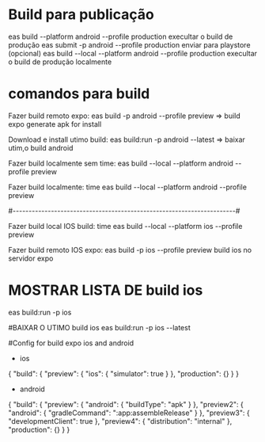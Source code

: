 
# Build para publicação
  eas build --platform android --profile production  execultar o build de produção
  eas submit -p android --profile production enviar para playstore (opcional)
  eas build --local --platform android --profile production  execultar o build de produção localmente



# comandos para build
Fazer build remoto expo: 
  eas build -p android --profile preview  => build expo generate apk for install

Download e install utimo build: 
  eas build:run -p android --latest  => baixar utim,o build android 

Fazer build localmente sem time: 
  eas build --local --platform android --profile preview

Fazer build localmente:
  time eas build --local --platform android --profile preview

#----------------------------------------------------------------------#

Fazer build local IOS build:
  time eas build --local --platform ios --profile preview 

Fazer build remoto IOS expo:
eas build -p ios --profile preview build ios no servidor expo 



# MOSTRAR LISTA DE build ios
eas build:run -p ios     

#BAIXAR O UTIMO build ios
eas build:run -p ios --latest


#Config for build expo ios and android

* ios

{
  "build": {
    "preview": {
      "ios": {
        "simulator": true
      }
    },
    "production": {}
  }
}

* android

{
  "build": {
    "preview": {
      "android": {
        "buildType": "apk"
      }
    },
    "preview2": {
      "android": {
        "gradleCommand": ":app:assembleRelease"
      }
    },
    "preview3": {
      "developmentClient": true
    },
    "preview4": {
      "distribution": "internal"
    },
    "production": {}
  }
}

